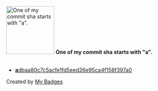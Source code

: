 <img src="https://my-badges.github.io/my-badges/a-commit.png" alt="One of my commit sha starts with &quot;a&quot;." title="One of my commit sha starts with &quot;a&quot;." width="128">
<strong>One of my commit sha starts with &quot;a&quot;.</strong>
<br><br>

- <a href="https://github.com/Nishant01k/mero-website/commit/adbaa80c7c5acfe1fd5eed26e95ca4f158f397a0"><strong>a</strong>dbaa80c7c5acfe1fd5eed26e95ca4f158f397a0</a>


Created by <a href="https://github.com/my-badges/my-badges">My Badges</a>